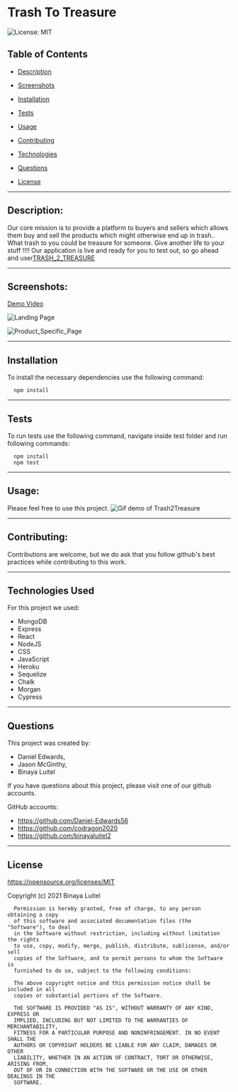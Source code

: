 # Trash To Treasure

  ![License: MIT](https://img.shields.io/badge/License-MIT-yellow.svg)

  ## Table of Contents

  * [Description](#description)

  * [Screenshots](#screenshots)

  * [Installation](#installation)

  * [Tests](#tests)

  * [Usage](#usage)
  * [Contributing](#contributing)

  * [Technologies](#technologies)

  * [Questions](#questions)

  * [License](#license)

  
--------------------------------------

  ## Description:


Our core mission is to provide a platform to buyers and sellers which allows them buy and sell the products which might otherwise end up in trash.. 
What trash to you could be treasure for someone. Give another life to your stuff !!!!
Our application is live and ready for you to test out, so go ahead and user[TRASH_2_TREASURE](https://morning-meadow-38504.herokuapp.com/)


  
--------------------------------------

  ## Screenshots:

[Demo Video](TBD)

![Landing Page](https://user-images.githubusercontent.com/38023074/116841757-2182ae80-aba8-11eb-89a8-ad641967d593.png)


![Product_Specific_Page](https://user-images.githubusercontent.com/38023074/116841788-36f7d880-aba8-11eb-99d4-60df66c70b1e.png) 

  

  
--------------------------------------

  ## Installation

  To install the necessary dependencies use the following command:
  
      npm install
  
  
--------------------------------------

  ## Tests

  To run tests use the following command, navigate inside test folder and run following commands:
  
      npm install
      npm test

  
  
--------------------------------------

  ## Usage:


  Please feel free to use this project.
  ![Gif demo of Trash2Treasure](TBD)


  
--------------------------------------

  ## Contributing:


  Contributions are welcome, but we do ask that you follow github's best practices while contributing to this work.


  
--------------------------------------

 
  ## Technologies Used
  For this project we used:


   * MongoDB
   * Express
   * React
   * NodeJS
   * CSS
   * JavaScript
   * Heroku
   * Sequelize
   * Chalk
   * Morgan
   * Cypress

  
  
--------------------------------------

  ## Questions
  
  This project was created by:

  * Daniel Edwards,
  * Jason McGinthy,
  * Binaya Luitel


  If you have questions about this project, please visit one of our github accounts.
  
  GitHub accounts:
  * https://github.com/Daniel-Edwards56
  * https://github.com/codragon2020 
  * https://github.com/binayaluitel2



  
--------------------------------------

  ## License

  https://opensource.org/licenses/MIT

  Copyright (c) 2021 Binaya Luitel

      Permission is hereby granted, free of charge, to any person obtaining a copy
      of this software and associated documentation files (the "Software"), to deal
      in the Software without restriction, including without limitation the rights
      to use, copy, modify, merge, publish, distribute, sublicense, and/or sell
      copies of the Software, and to permit persons to whom the Software is
      furnished to do so, subject to the following conditions:
      
      The above copyright notice and this permission notice shall be included in all
      copies or substantial portions of the Software.
      
      THE SOFTWARE IS PROVIDED "AS IS", WITHOUT WARRANTY OF ANY KIND, EXPRESS OR
      IMPLIED, INCLUDING BUT NOT LIMITED TO THE WARRANTIES OF MERCHANTABILITY,
      FITNESS FOR A PARTICULAR PURPOSE AND NONINFRINGEMENT. IN NO EVENT SHALL THE
      AUTHORS OR COPYRIGHT HOLDERS BE LIABLE FOR ANY CLAIM, DAMAGES OR OTHER
      LIABILITY, WHETHER IN AN ACTION OF CONTRACT, TORT OR OTHERWISE, ARISING FROM,
      OUT OF OR IN CONNECTION WITH THE SOFTWARE OR THE USE OR OTHER DEALINGS IN THE
      SOFTWARE.
